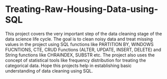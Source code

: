 # Treating-Raw-Housing-Data-using-SQL
This project covers the very important step of the data cleaning stage of the data science life cycle. The goal is to clean noisy data and treat missing values in the project using SQL functions like PARTITION BY, WINDOWS FUCNTIONS, CTE, CRUD Functions (ALTER, UPDATE, INSERT, DELETE) and String functions like CHRAINDEX, SUBSTR etc. The project also uses the concept of statistical tools like frequency distribution for treating the categorical data. Hope this projects help in establishing basic understanding of data cleaning using SQL.
